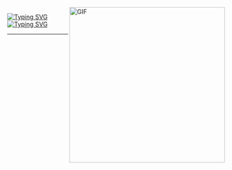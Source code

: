 <img align="right" alt="GIF" src="https://cdn.discordapp.com/attachments/1030253047739318274/1170207529544986664/denonbu-sakurano-mimito_2.gif" width="360px"/>

[![Typing SVG](https://readme-typing-svg.herokuapp.com?font=Fira+Code&size=30&pause=1&color=F7A7F3&random=false&width=435&height=80&lines=Aika)](https://git.io/typing-svg)
[![Typing SVG](https://readme-typing-svg.herokuapp.com?font=Fira+Code&size=15&duration=20&pause=1&color=00F726&random=false&width=435&height=19&lines=%23%23%23student%400xA28%23%23%23)](https://git.io/typing-svg)

---

